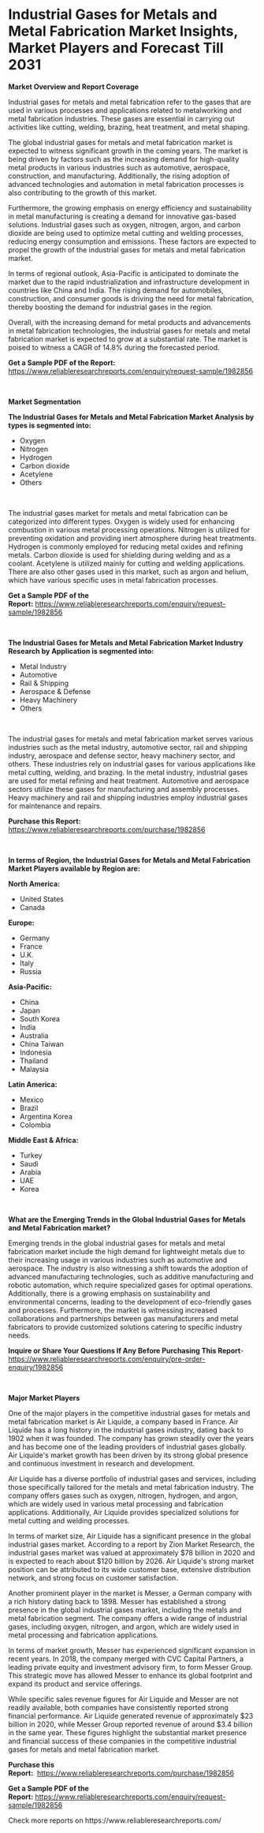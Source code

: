 <p><h1>Industrial Gases for Metals and Metal Fabrication Market Insights, Market Players and Forecast Till 2031</h1></p><p><strong>Market Overview and Report Coverage</strong></p>
<p><p>Industrial gases for metals and metal fabrication refer to the gases that are used in various processes and applications related to metalworking and metal fabrication industries. These gases are essential in carrying out activities like cutting, welding, brazing, heat treatment, and metal shaping.</p><p>The global industrial gases for metals and metal fabrication market is expected to witness significant growth in the coming years. The market is being driven by factors such as the increasing demand for high-quality metal products in various industries such as automotive, aerospace, construction, and manufacturing. Additionally, the rising adoption of advanced technologies and automation in metal fabrication processes is also contributing to the growth of this market.</p><p>Furthermore, the growing emphasis on energy efficiency and sustainability in metal manufacturing is creating a demand for innovative gas-based solutions. Industrial gases such as oxygen, nitrogen, argon, and carbon dioxide are being used to optimize metal cutting and welding processes, reducing energy consumption and emissions. These factors are expected to propel the growth of the industrial gases for metals and metal fabrication market.</p><p>In terms of regional outlook, Asia-Pacific is anticipated to dominate the market due to the rapid industrialization and infrastructure development in countries like China and India. The rising demand for automobiles, construction, and consumer goods is driving the need for metal fabrication, thereby boosting the demand for industrial gases in the region.</p><p>Overall, with the increasing demand for metal products and advancements in metal fabrication technologies, the industrial gases for metals and metal fabrication market is expected to grow at a substantial rate. The market is poised to witness a CAGR of 14.8% during the forecasted period.</p></p>
<p><strong>Get a Sample PDF of the Report:</strong> <a href="https://www.reliableresearchreports.com/enquiry/request-sample/1982856">https://www.reliableresearchreports.com/enquiry/request-sample/1982856</a></p>
<p>&nbsp;</p>
<p><strong>Market Segmentation</strong></p>
<p><strong>The Industrial Gases for Metals and Metal Fabrication Market Analysis by types is segmented into:</strong></p>
<p><ul><li>Oxygen</li><li>Nitrogen</li><li>Hydrogen</li><li>Carbon dioxide</li><li>Acetylene</li><li>Others</li></ul></p>
<p>&nbsp;</p>
<p><p>The industrial gases market for metals and metal fabrication can be categorized into different types. Oxygen is widely used for enhancing combustion in various metal processing operations. Nitrogen is utilized for preventing oxidation and providing inert atmosphere during heat treatments. Hydrogen is commonly employed for reducing metal oxides and refining metals. Carbon dioxide is used for shielding during welding and as a coolant. Acetylene is utilized mainly for cutting and welding applications. There are also other gases used in this market, such as argon and helium, which have various specific uses in metal fabrication processes.</p></p>
<p><strong>Get a Sample PDF of the Report:</strong>&nbsp;<a href="https://www.reliableresearchreports.com/enquiry/request-sample/1982856">https://www.reliableresearchreports.com/enquiry/request-sample/1982856</a></p>
<p>&nbsp;</p>
<p><strong>The Industrial Gases for Metals and Metal Fabrication Market Industry Research by Application is segmented into:</strong></p>
<p><ul><li>Metal Industry</li><li>Automotive</li><li>Rail & Shipping</li><li>Aerospace & Defense</li><li>Heavy Machinery</li><li>Others</li></ul></p>
<p>&nbsp;</p>
<p><p>The industrial gases for metals and metal fabrication market serves various industries such as the metal industry, automotive sector, rail and shipping industry, aerospace and defense sector, heavy machinery sector, and others. These industries rely on industrial gases for various applications like metal cutting, welding, and brazing. In the metal industry, industrial gases are used for metal refining and heat treatment. Automotive and aerospace sectors utilize these gases for manufacturing and assembly processes. Heavy machinery and rail and shipping industries employ industrial gases for maintenance and repairs.</p></p>
<p><strong>Purchase this Report:</strong>&nbsp; <a href="https://www.reliableresearchreports.com/purchase/1982856">https://www.reliableresearchreports.com/purchase/1982856</a></p>
<p>&nbsp;</p>
<p><strong>In terms of Region, the Industrial Gases for Metals and Metal Fabrication Market Players available by Region are:</strong></p>
<p>
    <p> <strong> North America: </strong>
        <ul>
            <li>United States</li>
            <li>Canada</li>
        </ul>
        </p> 
    <p> <strong> Europe: </strong>
        <ul>
            <li>Germany</li>
            <li>France</li>
            <li>U.K.</li>
            <li>Italy</li>
            <li>Russia</li>
        </ul>
        </p> 
    <p> <strong> Asia-Pacific: </strong>
        <ul>
            <li>China</li>
            <li>Japan</li>
            <li>South Korea</li>
            <li>India</li>
            <li>Australia</li>
            <li>China Taiwan</li>
            <li>Indonesia</li>
            <li>Thailand</li>
            <li>Malaysia</li>
        </ul>
        </p> 
    <p> <strong> Latin America: </strong>
        <ul>
            <li>Mexico</li>
            <li>Brazil</li>
            <li>Argentina Korea</li>
            <li>Colombia</li>
        </ul>
        </p> 
    <p> <strong> Middle East & Africa: </strong>
        <ul>
            <li>Turkey</li>
            <li>Saudi</li>
            <li>Arabia</li>
            <li>UAE</li>
            <li>Korea</li>
        </ul>
    </p>
    </p>
<p>&nbsp;</p>
<p><strong>What are the Emerging Trends in the Global Industrial Gases for Metals and Metal Fabrication market?</strong></p>
<p><p>Emerging trends in the global industrial gases for metals and metal fabrication market include the high demand for lightweight metals due to their increasing usage in various industries such as automotive and aerospace. The industry is also witnessing a shift towards the adoption of advanced manufacturing technologies, such as additive manufacturing and robotic automation, which require specialized gases for optimal operations. Additionally, there is a growing emphasis on sustainability and environmental concerns, leading to the development of eco-friendly gases and processes. Furthermore, the market is witnessing increased collaborations and partnerships between gas manufacturers and metal fabricators to provide customized solutions catering to specific industry needs.</p></p>
<p><strong>Inquire or Share Your Questions If Any Before Purchasing This Report</strong>- <a href="https://www.reliableresearchreports.com/enquiry/pre-order-enquiry/1982856">https://www.reliableresearchreports.com/enquiry/pre-order-enquiry/1982856</a></p>
<p>&nbsp;</p>
<p><strong>Major Market Players</strong></p>
<p><p>One of the major players in the competitive industrial gases for metals and metal fabrication market is Air Liquide, a company based in France. Air Liquide has a long history in the industrial gases industry, dating back to 1902 when it was founded. The company has grown steadily over the years and has become one of the leading providers of industrial gases globally. Air Liquide's market growth has been driven by its strong global presence and continuous investment in research and development.</p><p>Air Liquide has a diverse portfolio of industrial gases and services, including those specifically tailored for the metals and metal fabrication industry. The company offers gases such as oxygen, nitrogen, hydrogen, and argon, which are widely used in various metal processing and fabrication applications. Additionally, Air Liquide provides specialized solutions for metal cutting and welding processes.</p><p>In terms of market size, Air Liquide has a significant presence in the global industrial gases market. According to a report by Zion Market Research, the industrial gases market was valued at approximately $78 billion in 2020 and is expected to reach about $120 billion by 2026. Air Liquide's strong market position can be attributed to its wide customer base, extensive distribution network, and strong focus on customer satisfaction.</p><p>Another prominent player in the market is Messer, a German company with a rich history dating back to 1898. Messer has established a strong presence in the global industrial gases market, including the metals and metal fabrication segment. The company offers a wide range of industrial gases, including oxygen, nitrogen, and argon, which are widely used in metal processing and fabrication applications.</p><p>In terms of market growth, Messer has experienced significant expansion in recent years. In 2018, the company merged with CVC Capital Partners, a leading private equity and investment advisory firm, to form Messer Group. This strategic move has allowed Messer to enhance its global footprint and expand its product and service offerings.</p><p>While specific sales revenue figures for Air Liquide and Messer are not readily available, both companies have consistently reported strong financial performance. Air Liquide generated revenue of approximately $23 billion in 2020, while Messer Group reported revenue of around $3.4 billion in the same year. These figures highlight the substantial market presence and financial success of these companies in the competitive industrial gases for metals and metal fabrication market.</p></p>
<p><strong>Purchase this Report:</strong>&nbsp;&nbsp;<a href="https://www.reliableresearchreports.com/purchase/1982856">https://www.reliableresearchreports.com/purchase/1982856</a></p>
<p></p>
<p><strong>Get a Sample PDF of the Report:</strong>&nbsp;<a href="https://www.reliableresearchreports.com/enquiry/request-sample/1982856">https://www.reliableresearchreports.com/enquiry/request-sample/1982856</a></p>
<p>Check more reports on https://www.reliableresearchreports.com/</p>